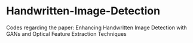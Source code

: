 # Handwritten-Image-Detection
Codes regarding the paper: Enhancing Handwritten Image Detection with GANs and Optical Feature Extraction Techniques
